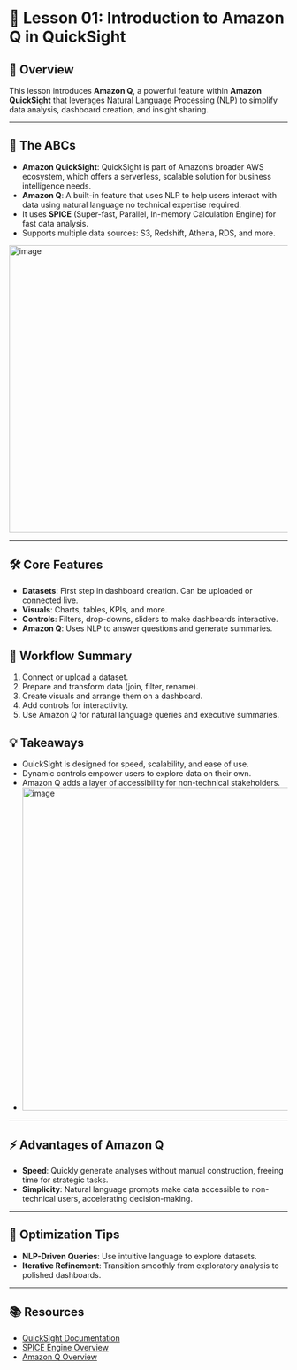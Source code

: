 # 🤖 Lesson 01: Introduction to Amazon Q in QuickSight

## 🧠 Overview
This lesson introduces **Amazon Q**, a powerful feature within **Amazon QuickSight** that leverages Natural Language Processing (NLP) to simplify data analysis, dashboard creation, and insight sharing.

---

## 🚀 The ABCs

- **Amazon QuickSight**: QuickSight is part of Amazon’s broader AWS ecosystem, which offers a serverless, scalable solution for business intelligence needs. 
- **Amazon Q**: A built-in feature that uses NLP to help users interact with data using natural language no technical expertise required.
- It uses **SPICE** (Super-fast, Parallel, In-memory Calculation Engine) for fast data analysis.
- Supports multiple data sources: S3, Redshift, Athena, RDS, and more.
<img width="900" height="519" alt="image" src="https://github.com/user-attachments/assets/41f91424-6290-4ae4-aac5-841ea6889b00" />

---

## 🛠️ Core Features
- **Datasets**: First step in dashboard creation. Can be uploaded or connected live.
- **Visuals**: Charts, tables, KPIs, and more.
- **Controls**: Filters, drop-downs, sliders to make dashboards interactive.
- **Amazon Q**: Uses NLP to answer questions and generate summaries.

## 🚀 Workflow Summary
1. Connect or upload a dataset.
2. Prepare and transform data (join, filter, rename).
3. Create visuals and arrange them on a dashboard.
4. Add controls for interactivity.
5. Use Amazon Q for natural language queries and executive summaries.

## 💡 Takeaways
- QuickSight is designed for speed, scalability, and ease of use.
- Dynamic controls empower users to explore data on their own.
- Amazon Q adds a layer of accessibility for non-technical stakeholders.
- <img width="700" height="584" alt="image" src="https://github.com/user-attachments/assets/305b2538-ea7f-4a97-b483-4b3d9ef33b58" />


---  
## ⚡ Advantages of Amazon Q
- **Speed**: Quickly generate analyses without manual construction, freeing time for strategic tasks.
- **Simplicity**: Natural language prompts make data accessible to non-technical users, accelerating decision-making.

---

## 🧪 Optimization Tips
- **NLP-Driven Queries**: Use intuitive language to explore datasets.
- **Iterative Refinement**: Transition smoothly from exploratory analysis to polished dashboards.

---


## 📚 Resources
- [QuickSight Documentation](https://docs.aws.amazon.com/quicksight/)
- [SPICE Engine Overview](https://docs.aws.amazon.com/quicksight/latest/user/spice.html)
- [Amazon Q Overview](https://aws.amazon.com/quicksight/q/)


